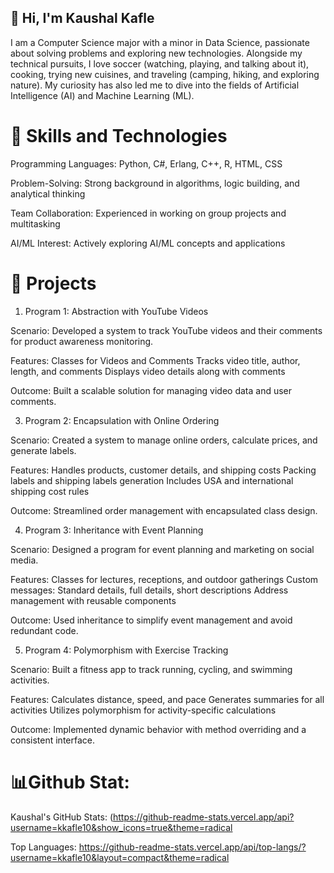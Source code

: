 ## 👋 Hi, I'm Kaushal Kafle 

I am a Computer Science major with a minor in Data Science, passionate about solving problems and exploring new technologies. Alongside my technical pursuits, I love soccer (watching, playing, and talking about it), cooking, trying new cuisines, and traveling (camping, hiking, and exploring nature). My curiosity has also led me to dive into the fields of Artificial Intelligence (AI) and Machine Learning (ML).

# 🚀 Skills and Technologies

Programming Languages: Python, C#, Erlang, C++, R, HTML, CSS

Problem-Solving: Strong background in algorithms, logic building, and analytical thinking

Team Collaboration: Experienced in working on group projects and multitasking

AI/ML Interest: Actively exploring AI/ML concepts and applications

# 📂 Projects
1. Program 1: Abstraction with YouTube Videos
   
Scenario: Developed a system to track YouTube videos and their comments for product awareness monitoring.

Features:
Classes for Videos and Comments
Tracks video title, author, length, and comments
Displays video details along with comments

Outcome: Built a scalable solution for managing video data and user comments.

3. Program 2: Encapsulation with Online Ordering

Scenario: Created a system to manage online orders, calculate prices, and generate labels.

Features:
Handles products, customer details, and shipping costs
Packing labels and shipping labels generation
Includes USA and international shipping cost rules

Outcome: Streamlined order management with encapsulated class design.

4. Program 3: Inheritance with Event Planning

Scenario: Designed a program for event planning and marketing on social media.

Features:
Classes for lectures, receptions, and outdoor gatherings
Custom messages: Standard details, full details, short descriptions
Address management with reusable components

Outcome: Used inheritance to simplify event management and avoid redundant code.

5. Program 4: Polymorphism with Exercise Tracking

Scenario: Built a fitness app to track running, cycling, and swimming activities.

Features:
Calculates distance, speed, and pace
Generates summaries for all activities
Utilizes polymorphism for activity-specific calculations

Outcome: Implemented dynamic behavior with method overriding and a consistent interface.

# 📊Github Stat:
Kaushal's GitHub Stats: (https://github-readme-stats.vercel.app/api?username=kkafle10&show_icons=true&theme=radical

Top Languages: https://github-readme-stats.vercel.app/api/top-langs/?username=kkafle10&layout=compact&theme=radical

